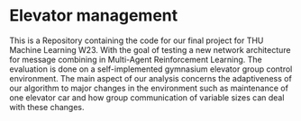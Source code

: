 # Elevator management
This is a Repository containing the code for our final project for THU Machine Learning W23. With the goal of testing a new network architecture for message combining in Multi-Agent Reinforcement Learning. The evaluation is done on a self-implemented gymnasium elevator group control environment. The main aspect of our analysis concerns the adaptiveness of our algorithm to major changes in the environment such as maintenance of one elevator car and how group communication of variable sizes can deal with these changes.
